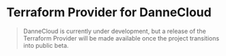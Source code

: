 # Terraform Provider for DanneCloud

> DanneCloud is currently under development, but a release of the Terraform Provider will be made available once the project transitions into public beta.

